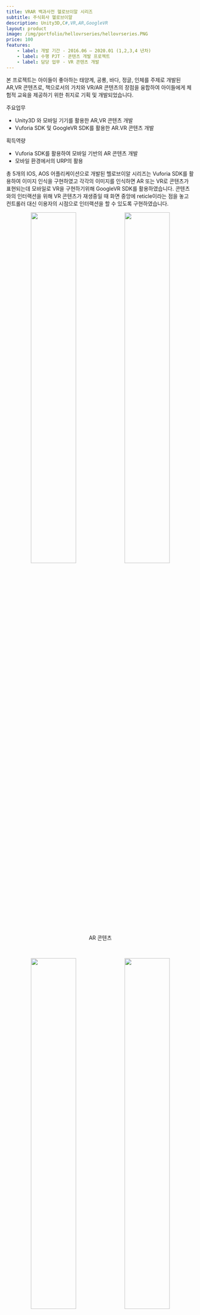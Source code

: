 ```yaml
---
title: VRAR 백과사전 헬로브이알 시리즈
subtitle: 주식회사 헬로브이알
description: Unity3D,C#,VR,AR,GoogleVR
layout: product
image: /img/portfolio/hellovrseries/hellovrseries.PNG 
price: 100
features:
    - label: 개발 기간 - 2016.06 – 2020.01 (1,2,3,4 년차)  
    - label: 수행 PJT - 콘텐츠 개발 프로젝트  
    - label: 담당 업무 - VR 콘텐츠 개발  
---
```


본 프로젝트는 아이들이 좋아하는 태양계, 공룡, 바다, 정글, 인체를 주제로 개발된 AR,VR 콘텐츠로, 책으로서의 가치와 VR/AR 콘텐츠의 장점을 융합하여 아이들에게 체험적 교육을 제공하기 위한 취지로 기획 및 개발되었습니다.  

주요업무  
- Unity3D 와 모바일 기기를 활용한 AR,VR 콘텐츠 개발  
- Vuforia SDK 및 GoogleVR SDK를 활용한 AR.VR 콘텐츠 개발  
  
획득역량  
- Vuforia SDK를 활용하여 모바일 기반의 AR 콘텐츠 개발  
- 모바일 환경에서의 URP의 활용

총 5개의 IOS, AOS 어플리케이션으로 개발된 헬로브이알 시리즈는 Vuforia SDK를 활용하여 이미지 인식을 구현하였고 각각의 이미지를 인식하면 AR 또는 VR로 콘텐츠가 표현되는데 모바일로 VR을 구현하기위해 GoogleVR SDK를 활용하였습니다. 콘텐츠와의 인터랙션을 위해 VR 콘텐츠가 재생중일 때 화면 중앙에 reticle이라는 점을 놓고 컨트롤러 대신 이용자의 시점으로 인터랙션을 할 수 있도록 구현하였습니다. 
  
<p align="center">
<img src="/img/portfolio/hellovrseries/hellovrseries02.gif" width="49%">
<img src="/img/portfolio/hellovrseries/hellovrseries03.gif" width="49%">
<figcaption align="center">AR 콘텐츠</figcaption>
</p>
<br/>
 
<p align="center">
<img src="/img/portfolio/hellovrseries/hellovrseries05.gif" width="49%">
<img src="/img/portfolio/hellovrseries/hellovrseries06.gif" width="49%">
<figcaption align="center">VR 콘텐츠</figcaption>
</p><br/>


